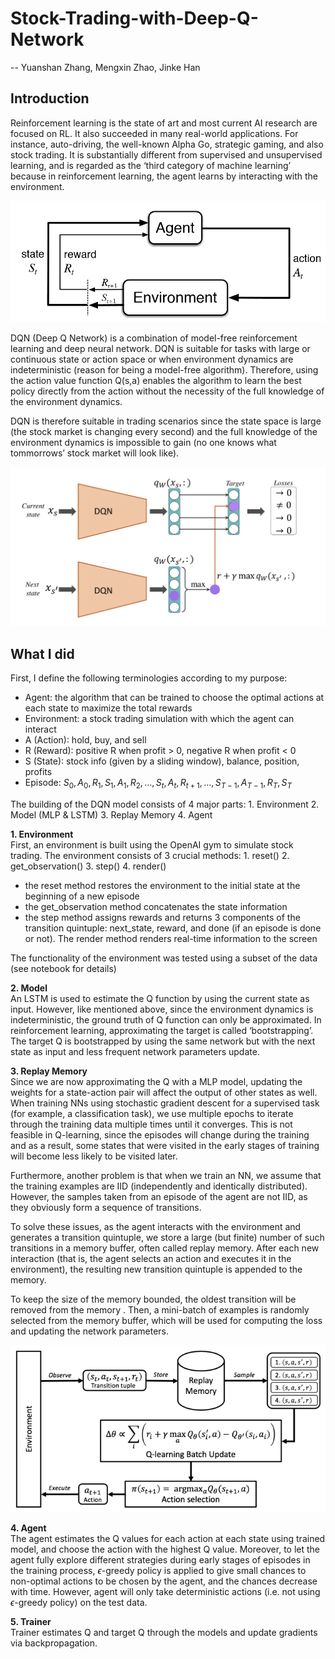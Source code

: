 # Stock-Trading-with-Deep-Q-Network
-- Yuanshan Zhang, Mengxin Zhao, Jinke Han

## Introduction
Reinforcement learning is the state of art and most current AI research are focused on RL. It also succeeded in many real-world applications. For instance, auto-driving, the well-known Alpha Go, strategic gaming, and also stock trading. It is substantially different from supervised and unsupervised learning, and is regarded as the ‘third category of machine learning’ because in reinforcement learning, the agent learns by interacting with the environment.

![示例图片](images/RL.png)

DQN (Deep Q Network) is a combination of model-free reinforcement learning and deep neural network. DQN is suitable for tasks with large or continuous state or action space or when environment dynamics are indeterministic (reason for being a model-free algorithm). Therefore, using the action value function Q(s,a) enables the algorithm to learn the best policy directly from the action without the necessity of the full knowledge of the environment dynamics. 

DQN is therefore suitable in trading scenarios since the state space is large (the stock market is changing every second) and the full knowledge of the environment dynamics is impossible to gain (no one knows what tommorrows’ stock market will look like).

![示例图片](images/DQN.png)

## What I did
First, I define the following terminologies according to my purpose:
- Agent: the algorithm that can be trained to choose the optimal actions at each state to maximize the total rewards
- Environment: a stock trading simulation with which the agent can interact
- A (Action): hold, buy, and sell
- R (Reward): positive R when profit > 0, negative R when profit < 0
- S (State): stock info (given by a sliding window), balance, position, profits
- Episode: $S_0, A_0, R_1, S_1, A_1, R_2, \ldots, S_t, A_t, R_{t+1}, \ldots, S_{T-1}, A_{T-1}, R_T, S_T$

The building of the DQN model consists of 4 major parts: 1. Environment  2. Model (MLP & LSTM) 3. Replay Memory 4. Agent

**1. Environment**\
First, an environment is built using the OpenAI gym to simulate stock trading. The environment consists of 3 crucial methods: 1. reset() 2. get_observation() 3. step() 4. render()

- the reset method restores the environment to the initial state at the beginning of a new episode
- the get_observation method concatenates the state information
- the step method assigns rewards and returns 3 components of the transition quintuple: next_state, reward, and done (if an episode is done or not). The render method renders real-time information to the screen

The functionality of the environment was tested using a subset of the data (see notebook for details)

**2. Model**\
An LSTM is used to estimate the Q function by using the current state as input. However, like mentioned above, since the environment dynamics is indeterministic, the ground truth of Q function can only be approximated. In reinforcement learning, approximating the target is called ‘bootstrapping’. The target Q is bootstrapped by using the same network but with the next state as input and less frequent network parameters update.

**3. Replay Memory**\
Since we are now approximating the Q with a MLP model, updating the weights for a state-action pair will affect the output of other states as well. When training NNs using stochastic gradient descent for a supervised task (for example, a classification task), we use multiple epochs to iterate through the training data multiple times until it converges. This is not feasible in Q-learning, since the episodes will change during the training and as a result, some states that were visited in the early stages of training will become less likely to be visited later.

Furthermore, another problem is that when we train an NN, we assume that the training examples are IID (independently and identically distributed). However, the samples taken from an episode of the agent are not IID, as they obviously form a sequence of transitions.

To solve these issues, as the agent interacts with the environment and generates a transition quintuple, we store a large (but finite) number of such transitions in a memory buffer, often called replay memory. After each new interaction (that is, the agent selects an action and executes it in the environment), the resulting new transition quintuple is appended to the memory.

To keep the size of the memory bounded, the oldest transition will be removed from the memory . Then, a mini-batch of examples is randomly selected from the memory buffer, which will be used for computing the loss and updating the network parameters.

![示例图片](images/Replay_Memory.png)

**4. Agent**\
The agent estimates the Q values for each action at each state using trained model, and choose the action with the highest Q value. Moreover, to let the agent fully explore different strategies during early stages of episodes in the training process, $\epsilon$-greedy policy is applied to give small chances to non-optimal actions to be chosen by the agent, and the chances decrease with time. However, agent will only take deterministic actions (i.e. not using $\epsilon$-greedy policy) on the test data.

**5. Trainer**\
Trainer estimates Q and target Q through the models and update gradients via backpropagation.
